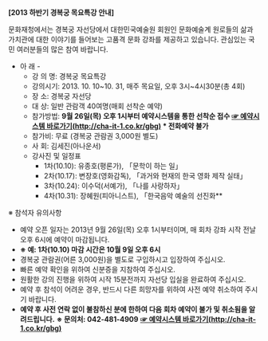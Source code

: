 **[2013 하반기 경복궁 목요특강 안내]**

문화재청에서는 경복궁 자선당에서 대한민국예술원 회원인 문화예술계 원로들의 삶과 가치관에 대한 이야기를 들어보는 고품격 문화 강좌를 제공하고 있습니다. 관심있는 국민 여러분들의 많은 참여 바랍니다.

- 아 래 -
  - 강 의 명: 경복궁 목요특강
  - 강의시기: 2013. 10. 10~10. 31, 매주 목요일, 오후 3시~4시30분(총 4회)
  - 장 소: 경복궁 자선당
  - 대 상: 일반 관람객 40여명(매회 선착순 예약)
  - 참가방법: **9월 26일(목) 오후 1시부터 예약시스템을 통한 선착순 접수 [**☞ 예약시스템 바로가기(http://cha-it-1.co.kr/gbg)**](http://cha.it-1.co.kr/gbg/) \* 전화예약 불가**
  - 참가비: 무료 (경복궁 관람권 3,000원 별도)
  - 사 회: 김세진(아나운서)
  - 강사진 및 일정표
    - 1차(10.10): 유종호(평론가), 「문학이 하는 일」
    - 2차(10.17): 변장호(영화감독), 「과거와 현재의 한국 영화 제작 실태」
    - 3차(10.24): 이수덕(서예가), 「나를 사랑하자」
    - 4차(10.31): 장혜원(피아니스트), 「한국음악 예술의 선진화**

※ 참석자 유의사항
- 예약 오픈 일자는 2013년 9월 26일(목) 오후 1시부터이며, 매 회차 강좌 시작 전날 오후 6시에 예약이 마감됩니다.
- **※ 예: 1차(10.10) 마감 시간은 10월 9일 오후 6시**
- 경복궁 관람권(어른 3,000원)을 별도로 구입하시고 입장하여 주십시오.
- 빠른 예약 확인을 위하여 신분증을 지참하여 주십시오.
- 원활한 강의 진행을 위하여 시작 15분전까지 자선당 입실을 완료하여 주십시오.
- 예약 후 참석이 어려운 경우, 반드시 다른 희망자를 위하여 사전 예약 취소하여 주시기 바랍니다.
- **예약 후 사전 연락 없이 불참하신 분에 한하여 다음 회차 예약이 불가 및 취소됨을 알려드립니다.**
**※ 문의처: 042-481-4909**
[**☞ 예약시스템 바로가기(http://cha-it-1.co.kr/gbg)**](http://cha.it-1.co.kr/gbg/)